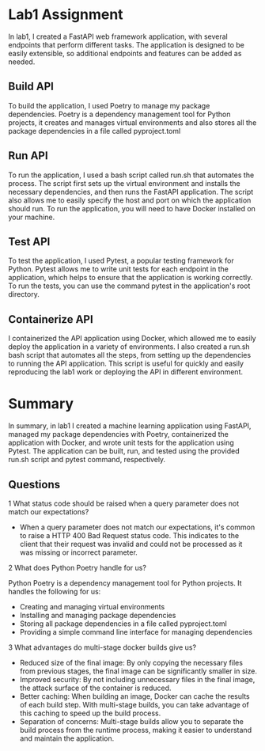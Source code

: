 # Lab1 Assignment 

In lab1, I created a FastAPI web framework application, with several endpoints that perform different tasks. The application is designed to be easily extensible, so additional endpoints and features can be added as needed.

## Build API

To build the application, I used Poetry to manage my package dependencies. Poetry is a dependency management tool for Python projects, it creates and manages virtual environments and also stores all the package dependencies in a file called pyproject.toml

## Run API

To run the application, I used a bash script called run.sh that automates the process. The script first sets up the virtual environment and installs the necessary dependencies, and then runs the FastAPI application. The script also allows me to easily specify the host and port on which the application should run. To run the application, you will need to have Docker installed on your machine.

## Test API

To test the application, I used Pytest, a popular testing framework for Python. Pytest allows me to write unit tests for each endpoint in the application, which helps to ensure that the application is working correctly. To run the tests, you can use the command pytest in the application's root directory.

## Containerize API

I containerized the API application using Docker, which allowed me to easily deploy the application in a variety of environments. I also created a run.sh bash script that automates all the steps, from setting up the dependencies to running the API application. This script is useful for quickly and easily reproducing the lab1 work or deploying the API in different environment.

# Summary 

In summary, in lab1 I created a machine learning application using FastAPI, managed my package dependencies with Poetry, containerized the application with Docker, and wrote unit tests for the application using Pytest. The application can be built, run, and tested using the provided run.sh script and pytest command, respectively.

## Questions 

1 What status code should be raised when a query parameter does not match our expectations? 

* When a query parameter does not match our expectations, it's common to raise a HTTP 400 Bad Request status code. This indicates to the client that their request was invalid and could not be processed as it was missing or incorrect parameter. 

2 What does Python Poetry handle for us? 

Python Poetry is a dependency management tool for Python projects. It handles the following for us: 
* Creating and managing virtual environments 
* Installing and managing package dependencies 
* Storing all package dependencies in a file called pyproject.toml 
* Providing a simple command line interface for managing dependencies 

3 What advantages do multi-stage docker builds give us? 

* Reduced size of the final image: By only copying the necessary files from previous stages, the final image can be significantly smaller in size.
* Improved security: By not including unnecessary files in the final image, the attack surface of the container is reduced.
* Better caching: When building an image, Docker can cache the results of each build step. With multi-stage builds, you can take advantage of this caching to speed up the build process. 
* Separation of concerns: Multi-stage builds allow you to separate the build process from the runtime process, making it easier to understand and maintain the application. 
